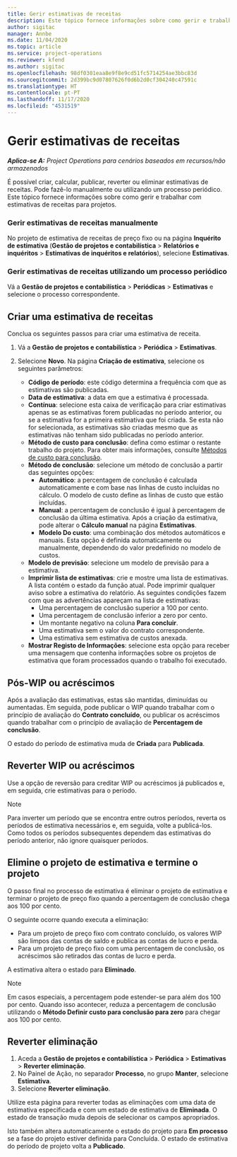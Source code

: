 ```yaml
---
title: Gerir estimativas de receitas
description: Este tópico fornece informações sobre como gerir e trabalhar com estimativas de receitas para projetos.
author: sigitac
manager: Annbe
ms.date: 11/04/2020
ms.topic: article
ms.service: project-operations
ms.reviewer: kfend
ms.author: sigitac
ms.openlocfilehash: 98df0301eaa8e9f8e9cd51fc5714254ae3bbc83d
ms.sourcegitcommit: 2d399bc9d07807626f0d6b2d0cf304240c47591c
ms.translationtype: HT
ms.contentlocale: pt-PT
ms.lasthandoff: 11/17/2020
ms.locfileid: "4531519"
---
```

# <a name="manage-revenue-estimates"></a>Gerir estimativas de receitas

_**Aplica-se A:** Project Operations para cenários baseados em recursos/não armazenados_

É possível criar, calcular, publicar, reverter ou eliminar estimativas de receitas. Pode fazê-lo manualmente ou utilizando um processo periódico. Este tópico fornece informações sobre como gerir e trabalhar com estimativas de receitas para projetos.

### <a name="manage-revenue-estimates-manually"></a>Gerir estimativas de receitas manualmente

No projeto de estimativa de receitas de preço fixo ou na página **Inquérito de estimativa** (**Gestão de projetos e contabilística** > **Relatórios e inquéritos** > **Estimativas de inquéritos e relatórios**), selecione **Estimativas**.

### <a name="manage-revenue-estimates-using-a-periodic-process"></a>Gerir estimativas de receitas utilizando um processo periódico

Vá a **Gestão de projetos e contabilística** > **Periódicas** > **Estimativas** e selecione o processo correspondente.

## <a name="create-a-revenue-estimate"></a>Criar uma estimativa de receitas

Conclua os seguintes passos para criar uma estimativa de receita. 

1. Vá a **Gestão de projetos e contabilística** > **Periódica** > **Estimativas**.
2. Selecione **Novo**. Na página **Criação de estimativa**, selecione os seguintes parâmetros:

   - **Código de período**: este código determina a frequência com que as estimativas são publicadas.
   - **Data de estimativa**: a data em que a estimativa é processada.
   - **Contínua**: selecione esta caixa de verificação para criar estimativas apenas se as estimativas forem publicadas no período anterior, ou se a estimativa for a primeira estimativa que foi criada. Se esta não for selecionada, as estimativas são criadas mesmo que as estimativas não tenham sido publicadas no período anterior.
   - **Método de custo para conclusão**: defina como estimar o restante trabalho do projeto. Para obter mais informações, consulte [Métodos de custo para conclusão](cost-complete-methods.md).
   - **Método de conclusão**: selecione um método de conclusão a partir das seguintes opções:
     - **Automático**: a percentagem de conclusão é calculada automaticamente e com base nas linhas de custo incluídas no cálculo. O modelo de custo define as linhas de custo que estão incluídas.
     - **Manual**: a percentagem de conclusão é igual à percentagem de conclusão da última estimativa. Após a criação da estimativa, pode alterar o **Cálculo manual** na página **Estimativas**.
     - **Modelo Do custo**: uma combinação dos métodos automáticos e manuais. Esta opção é definida automaticamente ou manualmente, dependendo do valor predefinido no modelo de custos.
   - **Modelo de previsão**: selecione um modelo de previsão para a estimativa.
   - **Imprimir lista de estimativas**: crie e mostre uma lista de estimativas. A lista contém o estado da função atual. Pode imprimir qualquer aviso sobre a estimativa do relatório. As seguintes condições fazem com que as advertências apareçam na lista de estimativas:
     - Uma percentagem de conclusão superior a 100 por cento.
     - Uma percentagem de conclusão inferior a zero por cento.
     - Um montante negativo na coluna **Para concluir**.
     - Uma estimativa sem o valor do contrato correspondente.
     - Uma estimativa sem estimativa de custos anexada.
   - **Mostrar Registo de Informações**: selecione esta opção para receber uma mensagem que contenha informações sobre os projetos de estimativa que foram processados quando o trabalho foi executado.


## <a name="post-wip-or-accruals"></a>Pós-WIP ou acréscimos

Após a avaliação das estimativas, estas são mantidas, diminuídas ou aumentadas. Em seguida, pode publicar o WIP quando trabalhar com o princípio de avaliação do **Contrato concluído**, ou publicar os acréscimos quando trabalhar com o princípio de avaliação de **Percentagem de conclusão**.
  
O estado do período de estimativa muda de **Criada** para **Publicada**.

## <a name="reverse-wip-or-accruals"></a>Reverter WIP ou acréscimos

Use a opção de reversão para creditar WIP ou acréscimos já publicados e, em seguida, crie estimativas para o período.

> [!NOTE]
> Para inverter um período que se encontra entre outros períodos, reverta os períodos de estimativa necessários e, em seguida, volte a publicá-los. Como todos os períodos subsequentes dependem das estimativas do período anterior, não ignore quaisquer períodos.

## <a name="eliminate-the-estimate-project-and-finish-the-project"></a>Elimine o projeto de estimativa e termine o projeto

O passo final no processo de estimativa é eliminar o projeto de estimativa e terminar o projeto de preço fixo quando a percentagem de conclusão chega aos 100 por cento.

O seguinte ocorre quando executa a eliminação:

- Para um projeto de preço fixo com contrato concluído, os valores WIP são limpos das contas de saldo e publica as contas de lucro e perda.
- Para um projeto de preço fixo com uma percentagem de conclusão, os acréscimos são retirados das contas de lucro e perda.

A estimativa altera o estado para **Eliminado**.

> [!NOTE]
> Em casos especiais, a percentagem pode estender-se para além dos 100 por cento. Quando isso acontecer, reduza a percentagem de conclusão utilizando o **Método Definir custo para conclusão para zero** para chegar aos 100 por cento.

## <a name="reverse-elimination"></a>Reverter eliminação

1. Aceda a **Gestão de projetos e contabilística** > **Periódica** > **Estimativas** > **Reverter eliminação**. 
2. No Painel de Ação, no separador **Processo**, no grupo **Manter**, selecione **Estimativa**. 
3. Selecione **Reverter eliminação**.

Utilize esta página para reverter todas as eliminações com uma data de estimativa especificada e com um estado de estimativa de **Eliminada**. O estado de transação muda depois de selecionar os campos apropriados.

Isto também altera automaticamente o estado do projeto para **Em processo** se a fase do projeto estiver definida para Concluída. O estado de estimativa do período de projeto volta a **Publicado**.
